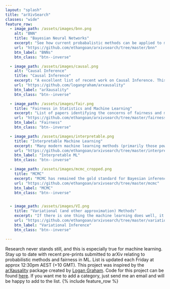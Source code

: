 ```yaml
---
layout: "splash"
title: "arXivSearch"
classes: "wide"
feature_row:
  - image_path: /assets/images/bnn.png
    alt: "BNN"
    title: "Bayesian Neural Networks"
    excerpt: "See how current probabalistic methods can be applied to modern machine learning systems, and how the machine learning community can benefit from being Bayesian."
    url: "https://github.com/ethangoan/arxivsearch/tree/master/bnn"
    btn_label: "BNNs"
    btn_class: "btn--inverse"

  - image_path: /assets/images/causal.png
    alt: "Causal Inference"
    title: "Causal Inference"
    excerpt: "A excellent list of recent work on Causal Inference. This list is run by Logan Graham and is titles arXausality (this project inspired me to make and share this current list of papers)."
    url: "https://github.com/logangraham/arxausality"
    btn_label: "arXausality"
    btn_class: "btn--inverse"

  - image_path: /assets/images/fair.png
    title: "Fairness in Statistics and Machine Learning"
    excerpt: "List of papers identifying the concerns of fairness and machine learning, and how we as a community can develop ML methods that are equitable."
    url: "https://github.com/ethangoan/arxivsearch/tree/master/fairness"
    btn_label: "Fairness"
    btn_class: "btn--inverse"

  - image_path: /assets/images/interpretable.png
    title: "Interpretable Machine Learning"
    excerpt: "Many modern machine learning methods (primarily those powered by nueral networks), are opaque in operation. Keep uo to date with the latest work in addressing the issues relating to how we can better understand the inherent nature of these methods."
    url: "https://github.com/ethangoan/arxivsearch/tree/master/interpretable"
    btn_label: "Interpretable ML"
    btn_class: "btn--inverse"

  - image_path: /assets/images/mcmc_cropped.png
    title: "MCMC"
    excerpt: "MCMC has remained the gold standard for Bayesian inference, though is often overlooked within the ML community due to it's (perceived) computational complexity. Follow along here to keep up to date with the most recent research for MCMC methods applied to ML problems."
    url: "https://github.com/ethangoan/arxivsearch/tree/master/mcmc"
    btn_label: "MCMC"
    btn_class: "btn--inverse"


  - image_path: /assets/images/VI.png
    title: "Variational (and other approximation) Methods"
    excerpt: "If there is one thing the machine learning does well, it is non-convex optimisation. This page lists modern papers submitted which aim to convert probabilistic inference into an optimisation problem. (Some Monte Carlo methods are also listed here as well)"
    url: "https://github.com/ethangoan/arxivsearch/tree/master/variational"
    btn_label: "Variational Inference"
    btn_class: "btn--inverse"

---
```


Research never stands still, and this is especially true for machine learning. Stay up to date with recent pre-prints submitted to arXiv relating to probabilistic methods and fairness in ML. List is updated each Friday at approx 12:30pm AEST (+10 GMT). This project was inspired by the [arXausality](https://github.com/logangraham/arxausality) package created by [Logan Graham](http://logangraham.xyz/). Code for this project can be found [here](https://github.com/ethangoan/arxivsearch). If you want me to add a category, just send me an email and will be happy to add to the list.
{% include feature_row  %}
